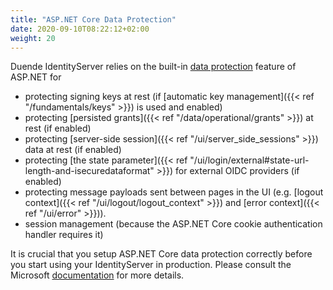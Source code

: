 ```yaml
---
title: "ASP.NET Core Data Protection"
date: 2020-09-10T08:22:12+02:00
weight: 20
---
```


Duende IdentityServer relies on the built-in [data protection](https://docs.microsoft.com/en-us/aspnet/core/security/data-protection/) feature of ASP.NET for

* protecting signing keys at rest (if [automatic key management]({{< ref "/fundamentals/keys" >}}) is used and enabled)
* protecting [persisted grants]({{< ref "/data/operational/grants" >}}) at rest (if enabled)
* protecting [server-side session]({{< ref "/ui/server_side_sessions" >}}) data at rest (if enabled)
* protecting [the state parameter]({{< ref "/ui/login/external#state-url-length-and-isecuredataformat" >}}) for external OIDC providers (if enabled)
* protecting message payloads sent between pages in the UI (e.g. [logout context]({{< ref "/ui/logout/logout_context" >}}) and [error context]({{< ref "/ui/error" >}})).
* session management (because the ASP.NET Core cookie authentication handler requires it)

It is crucial that you setup ASP.NET Core data protection correctly before you start using your IdentityServer in production. Please consult the Microsoft [documentation](https://docs.microsoft.com/en-us/aspnet/core/security/data-protection/configuration/overview) for more details.

